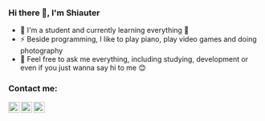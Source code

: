 ### Hi there 👋, I'm Shiauter

- 🌱 I'm a student and currently learning everything 🤣
- ⚡ Beside programming, I like to play piano, play video games and doing photography
- 👯 Feel free to ask me everything, including studying, development or even if you just wanna say hi to me 😊

### Contact me:
[<img align="left" alt="Discord" width="22px" src="https://i.pinimg.com/736x/34/91/f3/3491f3e50ab6a4d51a348f9cc2419842.jpg" />][Discord]
[<img align="left" alt="Discord" width="22px" src="https://cdn.jsdelivr.net/npm/simple-icons@v3/icons/instagram.svg" />][Instagram]
[<img align="left" alt="Discord" width="22px" src="https://cdn.jsdelivr.net/npm/simple-icons@v3/icons/twitter.svg" />][Twitter]


[Discord]: https://discord.gg/AupqJBUSzs
[Instagram]: https://www.instagram.com/shiauter/
[Twitter]: https://twitter.com/shiauter
